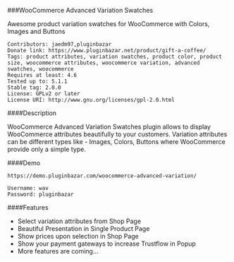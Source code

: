 ###WooCommerce Advanced Variation Swatches

Awesome product variation swatches for WooCommerce with Colors, Images and Buttons
	
	Contributors: jaedm97,pluginbazar
	Donate link: https://www.pluginbazar.net/product/gift-a-coffee/
	Tags: product attributes, variation swatches, product color, product size, woocommerce attributes, woocommerce variation, advanced swatches, woocommerce
	Requires at least: 4.6
	Tested up to: 5.1.1
	Stable tag: 2.0.0
	License: GPLv2 or later
	License URI: http://www.gnu.org/licenses/gpl-2.0.html


####Description

WooCommerce Advanced Variation Swatches plugin allows to display WooCommerce attributes beautifully to your customers. Variation attributes can be different types like - Images, Colors, Buttons where WooCommerce provide only a simple type.


####Demo

    https://demo.pluginbazar.com/woocommerce-advanced-variation/
    
	Username: wav
	Password: pluginbazar


####Features

* Select variation attributes from Shop Page
* Beautiful Presentation in Single Product Page
* Show prices upon selection in Shop Page
* Show your payment gateways to increase Trustflow in Popup
* More features are coming...
	
